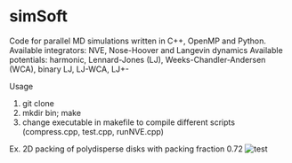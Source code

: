 # simSoft
Code for parallel MD simulations written in C++, OpenMP and Python.
Available integrators: NVE, Nose-Hoover and Langevin dynamics
Available potentials: harmonic, Lennard-Jones (LJ), Weeks-Chandler-Andersen (WCA), binary LJ, LJ-WCA, LJ+-

Usage
1. git clone
2. mkdir bin; make
3. change executable in makefile to compile different scripts (compress.cpp, test.cpp, runNVE.cpp)

Ex. 2D packing of polydisperse disks with packing fraction 0.72
![test](https://github.com/user-attachments/assets/8165be0f-c535-47a7-a537-fbd841e3a69a)
